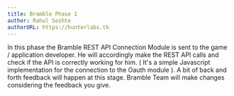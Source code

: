 ```yaml
---
title: Bramble Phase 1
author: Rahul Soshte
authorURL: https://hunterlabs.tk
---
```


In this phase the Bramble REST API Connection Module is sent to the game / application developer. He will accordingly make the REST API calls and check if the API is correctly working for him. ( It's a simple Javascript implementation for the connection to the Oauth module ). A bit of back and forth feedback will happen at this stage. Bramble Team will make changes considering the feedback you give.

